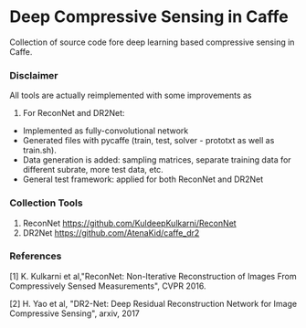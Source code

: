 # Deep Compressive Sensing in Caffe
Collection of source code fore deep learning based compressive sensing in Caffe. 

### Disclaimer 
All tools are actually reimplemented with some improvements as
1. For ReconNet and DR2Net: 
- Implemented as fully-convolutional network
- Generated files with pycaffe (train, test, solver - prototxt as well as train.sh).
- Data generation is added: sampling matrices, separate training data for different subrate, more test data, etc. 
- General test framework: applied for both ReconNet and DR2Net

### Collection Tools
1. ReconNet https://github.com/KuldeepKulkarni/ReconNet
2. DR2Net https://github.com/AtenaKid/caffe_dr2

### References
[1] K. Kulkarni et al,"ReconNet: Non-Iterative Reconstruction of Images From Compressively Sensed Measurements", CVPR 2016. 

[2] H. Yao et al, "DR2-Net: Deep Residual Reconstruction Network for Image Compressive Sensing", arxiv, 2017



